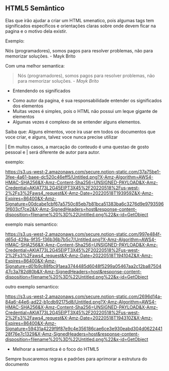 ## HTML5 Semântico

Elas que irão ajudar a criar um HTML smenatico, pois algumas tags tem significados especificos e orientações claras sobre onde devem ficar na pagina e o motivo dela existir.

Exemplo:
<p>
 Nós (programadores), somos pagos para resolver problemas,
 não para memorizar soluções.
                - Mayk Brito
</p>

Com uma melhor semantica:
<blockquote>
 Nós (programadores), somos pagos para resolver problemas,
 não para memorizar soluções.
                <cite>- Mayk Brito </cite>
</blockquote>

- Entendendo os significados
* Como autor da pagina, é sua responsabilidade entender os significados dos elementos
* Muitas vezes é simples, pois o HTML não possui um leque gigante de elementos
* Algumas vezes é complexo de se entender alguns elementos.

Saiba que:
    Alguns elmentos, voce ira usar em todos os documentos que voce criar, e alguns, talvez voce nunca precise utilizar

| Em muitos casos, a marcação do conteudo é uma questao de gosto pessoal e
| será diferente de autor para autor.

exemplo:

https://s3.us-west-2.amazonaws.com/secure.notion-static.com/37a75be1-3fee-4a61-baee-dc520c46eff5/Untitled.png?X-Amz-Algorithm=AWS4-HMAC-SHA256&X-Amz-Content-Sha256=UNSIGNED-PAYLOAD&X-Amz-Credential=AKIAT73L2G45EIPT3X45%2F20220518%2Fus-west-2%2Fs3%2Faws4_request&X-Amz-Date=20220518T193959Z&X-Amz-Expires=86400&X-Amz-Signature=00dcabe1cbf67a5750c85eb7b81bca51383ba6c3276d9e97935963f603cf7ce2&X-Amz-SignedHeaders=host&response-content-disposition=filename%20%3D%22Untitled.png%22&x-id=GetObject

exemplo mais semantico:

https://s3.us-west-2.amazonaws.com/secure.notion-static.com/997e484f-d65d-429a-9f35-136b36b7b5c7/Untitled.png?X-Amz-Algorithm=AWS4-HMAC-SHA256&X-Amz-Content-Sha256=UNSIGNED-PAYLOAD&X-Amz-Credential=AKIAT73L2G45EIPT3X45%2F20220518%2Fus-west-2%2Fs3%2Faws4_request&X-Amz-Date=20220518T194104Z&X-Amz-Expires=86400&X-Amz-Signature=d01b9c88fbc91aea3744485d6048f5299a05467aa2c12ba8750447c3a782d80b&X-Amz-SignedHeaders=host&response-content-disposition=filename%20%3D%22Untitled.png%22&x-id=GetObject

outro exemplo semantico:

https://s3.us-west-2.amazonaws.com/secure.notion-static.com/2696d14a-84a6-44e6-ad22-b1cdb92175d8/Untitled.png?X-Amz-Algorithm=AWS4-HMAC-SHA256&X-Amz-Content-Sha256=UNSIGNED-PAYLOAD&X-Amz-Credential=AKIAT73L2G45EIPT3X45%2F20220518%2Fus-west-2%2Fs3%2Faws4_request&X-Amz-Date=20220518T194310Z&X-Amz-Expires=86400&X-Amz-Signature=59431a4229f9f87e9c4e356186cae6ce3e930eabd304d062244128f76e7c1329&X-Amz-SignedHeaders=host&response-content-disposition=filename%20%3D%22Untitled.png%22&x-id=GetObject

 - Melhorar a semantica é o foco do HTML5

Sempre buscaremos regras e padrões para aprimorar a estrutura do documento


